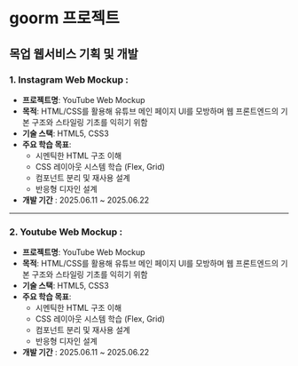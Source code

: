 # goorm 프로젝트

## 목업 웹서비스 기획 및 개발

### 1. Instagram Web Mockup :

  - **프로젝트명**: YouTube Web Mockup
  - **목적**: HTML/CSS를 활용해 유튜브 메인 페이지 UI를 모방하며 웹 프론트엔드의 기본 구조와 스타일링 기초를 익히기 위함
  - **기술 스택**: HTML5, CSS3
  - **주요 학습 목표**:
    - 시멘틱한 HTML 구조 이해
    - CSS 레이아웃 시스템 학습 (Flex, Grid)
    - 컴포넌트 분리 및 재사용 설계
    - 반응형 디자인 설계
  - **개발 기간** : 2025.06.11 ~ 2025.06.22 

---

### 2. Youtube Web Mockup :

  - **프로젝트명**: YouTube Web Mockup
  - **목적**: HTML/CSS를 활용해 유튜브 메인 페이지 UI를 모방하며 웹 프론트엔드의 기본 구조와 스타일링 기초를 익히기 위함
  - **기술 스택**: HTML5, CSS3
  - **주요 학습 목표**:
    - 시멘틱한 HTML 구조 이해
    - CSS 레이아웃 시스템 학습 (Flex, Grid)
    - 컴포넌트 분리 및 재사용 설계
    - 반응형 디자인 설계
  - **개발 기간** : 2025.06.11 ~ 2025.06.22 
